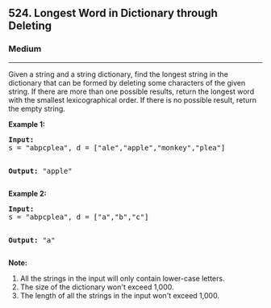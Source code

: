 <h2>524. Longest Word in Dictionary through Deleting</h2><h3>Medium</h3><hr><div><p>
Given a string and a string dictionary, find the longest string in the dictionary that can be formed by deleting some characters of the given string. If there are more than one possible results, return the longest word with the smallest lexicographical order. If there is no possible result, return the empty string.
</p>
<p><b>Example 1:</b><br>
</p><pre><b>Input:</b>
s = "abpcplea", d = ["ale","apple","monkey","plea"]

<b>Output:</b> 
"apple"
</pre>
<p></p>

<p></p>
<p><b>Example 2:</b><br>
</p><pre><b>Input:</b>
s = "abpcplea", d = ["a","b","c"]

<b>Output:</b> 
"a"
</pre>
<p></p>

<p><b>Note:</b><br>
</p><ol>
<li>All the strings in the input will only contain lower-case letters.</li>
<li>The size of the dictionary won't exceed 1,000.</li>
<li>The length of all the strings in the input won't exceed 1,000.</li>
</ol>
<p></p></div>